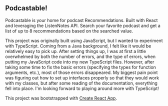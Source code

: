 ## Podcastable!

Podcastable is your home for podcast Recommendations. Built with React and leveraging the ListenNotes API. Search your favorite podcast and get a list of up to 8 recommendations based on the searched value.

This project was originally built using JavaScript, but I wanted to experiment with TypeScript. Coming from a Java background, I felt like it would be relatively easy to pick up. After setting things up, I was at first a little overwhelmed by both the number of errors, and the type of errors, when putting my JavaScript code into my new TypeScript files. However, after taking some time to fix the basic errors (specifying the types for function arguments, etc.), most of those errors disappeared. My biggest pain point was figuring out how to set up interfaces properly so that they would work with my classes, but after some reading of the documentation, everything fell into place. I'm looking forward to playing around more with TypeScript!

This project was bootstrapped with [Create React App](https://github.com/facebook/create-react-app).
